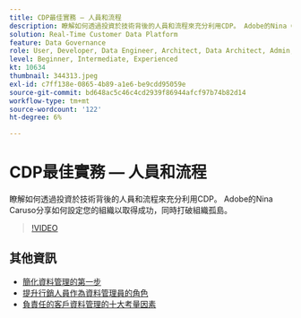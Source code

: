 ```yaml
---
title: CDP最佳實務 — 人員和流程
description: 瞭解如何透過投資於技術背後的人員和流程來充分利用CDP。 Adobe的Nina Caruso分享如何設定您的組織…… （說明應該介於60到160個字元之間）
solution: Real-Time Customer Data Platform
feature: Data Governance
role: User, Developer, Data Engineer, Architect, Data Architect, Admin, Leader
level: Beginner, Intermediate, Experienced
kt: 10634
thumbnail: 344313.jpeg
exl-id: c7ff138e-0865-4b89-a1e6-be9cdd95059e
source-git-commit: bd648ac5c46c4cd2939f86944afcf97b74b82d14
workflow-type: tm+mt
source-wordcount: '122'
ht-degree: 6%

---
```


# CDP最佳實務 — 人員和流程

瞭解如何透過投資於技術背後的人員和流程來充分利用CDP。 Adobe的Nina Caruso分享如何設定您的組織以取得成功，同時打破組織孤島。

>[!VIDEO](https://video.tv.adobe.com/v/344313/?quality=12&learn=on)

## 其他資訊

* [簡化資料管理的第一步](first-mile.md)
* [提升行銷人員作為資料管理員的角色](https://experienceleague.adobe.com/docs/platform-learn/tutorials/privacy/elevating-the-marketers-role-as-a-data-steward.html)
* [負責任的客戶資料管理的十大考量因素](https://experienceleague.adobe.com/docs/platform-learn/tutorials/privacy/ten-considerations-for-responsible-customer-data-management.html)
